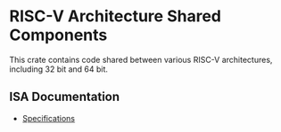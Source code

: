 RISC-V Architecture Shared Components
=====================================

This crate contains code shared between various RISC-V architectures,
including 32 bit and 64 bit.


ISA Documentation
-----------------

- [Specifications](https://github.com/riscv/riscv-isa-manual/releases)

